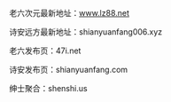 老六次元最新地址：www.lz88.net

诗安远方最新地址：shianyuanfang006.xyz

老六发布页：47i.net

诗安发布页：shianyuanfang.com

绅士聚合：shenshi.us
